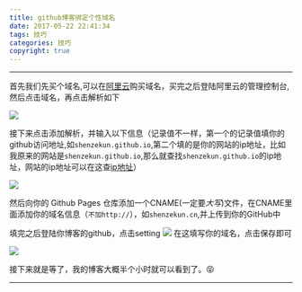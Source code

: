 ```yaml
---
title: github博客绑定个性域名
date: 2017-05-22 22:41:34
tags: 技巧
categories: 技巧
copyright: true
---
```


-----

首先我们先买个域名,可以在[阿里云](https://cn.aliyun.com/)购买域名，买完之后登陆阿里云的管理控制台,然后点击域名，再点击解析如下

<!--more-->

![](http://upload-images.jianshu.io/upload_images/5308475-4953432e1dae183e.png?imageMogr2/auto-orient/strip%7CimageView2/2/w/1240)

接下来点击添加解析，并输入以下信息（记录值不一样，第一个的记录值填你的github访问地址,如`shenzekun.github.io`,第二个填的是你的网站的ip地址，比如我原来的网站是`shenzekun.github.io`,那么就查找`shenzekun.github.io`的ip地址，网站的ip地址可以在这查[ip地址](http://ip.chinaz.com/)）

![](http://upload-images.jianshu.io/upload_images/5308475-8b27bab6a8c389d2.png?imageMogr2/auto-orient/strip%7CimageView2/2/w/1240)


然后向你的 Github Pages 仓库添加一个CNAME(一定要*大写*)文件，在CNAME里面添加你的域名信息（`不加http://`），如`shenzekun.cn`,并上传到你的GitHub中

填完之后登陆你博客的github，点击setting
![](http://upload-images.jianshu.io/upload_images/5308475-d73094344c7c7f6f.png?imageMogr2/auto-orient/strip%7CimageView2/2/w/1240)
在这填写你的域名，点击保存即可

![](http://upload-images.jianshu.io/upload_images/5308475-86c99fdf87c8fef8.png?imageMogr2/auto-orient/strip%7CimageView2/2/w/1240)

接下来就是等了，我的博客大概半个小时就可以看到了。😝

---

